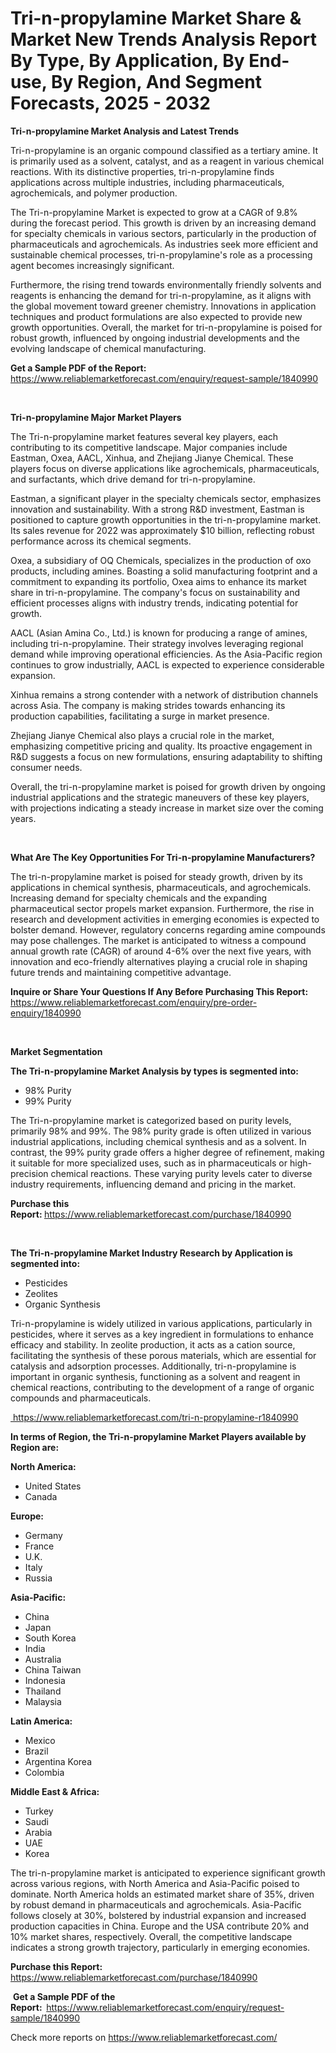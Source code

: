 <p><h1>Tri-n-propylamine Market Share & Market New Trends Analysis Report By Type, By Application, By End-use, By Region, And Segment Forecasts, 2025 - 2032</h1></p><p><strong>Tri-n-propylamine Market Analysis and Latest Trends</strong></p>
<p><p>Tri-n-propylamine is an organic compound classified as a tertiary amine. It is primarily used as a solvent, catalyst, and as a reagent in various chemical reactions. With its distinctive properties, tri-n-propylamine finds applications across multiple industries, including pharmaceuticals, agrochemicals, and polymer production.</p><p>The Tri-n-propylamine Market is expected to grow at a CAGR of 9.8% during the forecast period. This growth is driven by an increasing demand for specialty chemicals in various sectors, particularly in the production of pharmaceuticals and agrochemicals. As industries seek more efficient and sustainable chemical processes, tri-n-propylamine's role as a processing agent becomes increasingly significant.</p><p>Furthermore, the rising trend towards environmentally friendly solvents and reagents is enhancing the demand for tri-n-propylamine, as it aligns with the global movement toward greener chemistry. Innovations in application techniques and product formulations are also expected to provide new growth opportunities. Overall, the market for tri-n-propylamine is poised for robust growth, influenced by ongoing industrial developments and the evolving landscape of chemical manufacturing.</p></p>
<p><strong>Get a Sample PDF of the Report:&nbsp;</strong> <a href="https://www.reliablemarketforecast.com/enquiry/request-sample/1840990?utm_campaign=2200&utm_medium=2&utm_source=Github&utm_content=ia&utm_term=03022025&utm_id=tri-n-propylamine">https://www.reliablemarketforecast.com/enquiry/request-sample/1840990</a></p>
<p>&nbsp;</p>
<p><strong>Tri-n-propylamine Major Market Players</strong></p>
<p><p>The Tri-n-propylamine market features several key players, each contributing to its competitive landscape. Major companies include Eastman, Oxea, AACL, Xinhua, and Zhejiang Jianye Chemical. These players focus on diverse applications like agrochemicals, pharmaceuticals, and surfactants, which drive demand for tri-n-propylamine.</p><p>Eastman, a significant player in the specialty chemicals sector, emphasizes innovation and sustainability. With a strong R&D investment, Eastman is positioned to capture growth opportunities in the tri-n-propylamine market. Its sales revenue for 2022 was approximately $10 billion, reflecting robust performance across its chemical segments.</p><p>Oxea, a subsidiary of OQ Chemicals, specializes in the production of oxo products, including amines. Boasting a solid manufacturing footprint and a commitment to expanding its portfolio, Oxea aims to enhance its market share in tri-n-propylamine. The company's focus on sustainability and efficient processes aligns with industry trends, indicating potential for growth.</p><p>AACL (Asian Amina Co., Ltd.) is known for producing a range of amines, including tri-n-propylamine. Their strategy involves leveraging regional demand while improving operational efficiencies. As the Asia-Pacific region continues to grow industrially, AACL is expected to experience considerable expansion.</p><p>Xinhua remains a strong contender with a network of distribution channels across Asia. The company is making strides towards enhancing its production capabilities, facilitating a surge in market presence.</p><p>Zhejiang Jianye Chemical also plays a crucial role in the market, emphasizing competitive pricing and quality. Its proactive engagement in R&D suggests a focus on new formulations, ensuring adaptability to shifting consumer needs.</p><p>Overall, the tri-n-propylamine market is poised for growth driven by ongoing industrial applications and the strategic maneuvers of these key players, with projections indicating a steady increase in market size over the coming years.</p></p>
<p>&nbsp;</p>
<p><strong>What Are The Key Opportunities For Tri-n-propylamine Manufacturers?</strong></p>
<p><p>The tri-n-propylamine market is poised for steady growth, driven by its applications in chemical synthesis, pharmaceuticals, and agrochemicals. Increasing demand for specialty chemicals and the expanding pharmaceutical sector propels market expansion. Furthermore, the rise in research and development activities in emerging economies is expected to bolster demand. However, regulatory concerns regarding amine compounds may pose challenges. The market is anticipated to witness a compound annual growth rate (CAGR) of around 4-6% over the next five years, with innovation and eco-friendly alternatives playing a crucial role in shaping future trends and maintaining competitive advantage.</p></p>
<p><strong>Inquire or Share Your Questions If Any Before Purchasing This Report:</strong> <a href="https://www.reliablemarketforecast.com/enquiry/pre-order-enquiry/1840990?utm_campaign=2200&utm_medium=2&utm_source=Github&utm_content=ia&utm_term=03022025&utm_id=tri-n-propylamine">https://www.reliablemarketforecast.com/enquiry/pre-order-enquiry/1840990</a></p>
<p>&nbsp;</p>
<p><strong>Market Segmentation</strong></p>
<p><strong>The Tri-n-propylamine Market Analysis by types is segmented into:</strong></p>
<p><ul><li>98% Purity</li><li>99% Purity</li></ul></p>
<p><p>The Tri-n-propylamine market is categorized based on purity levels, primarily 98% and 99%. The 98% purity grade is often utilized in various industrial applications, including chemical synthesis and as a solvent. In contrast, the 99% purity grade offers a higher degree of refinement, making it suitable for more specialized uses, such as in pharmaceuticals or high-precision chemical reactions. These varying purity levels cater to diverse industry requirements, influencing demand and pricing in the market.</p></p>
<p><strong>Purchase this Report:&nbsp;</strong><a href="https://www.reliablemarketforecast.com/purchase/1840990?utm_campaign=2200&utm_medium=2&utm_source=Github&utm_content=ia&utm_term=03022025&utm_id=tri-n-propylamine">https://www.reliablemarketforecast.com/purchase/1840990</a></p>
<p>&nbsp;</p>
<p><strong>The Tri-n-propylamine Market Industry Research by Application is segmented into:</strong></p>
<p><ul><li>Pesticides</li><li>Zeolites</li><li>Organic Synthesis</li></ul></p>
<p><p>Tri-n-propylamine is widely utilized in various applications, particularly in pesticides, where it serves as a key ingredient in formulations to enhance efficacy and stability. In zeolite production, it acts as a cation source, facilitating the synthesis of these porous materials, which are essential for catalysis and adsorption processes. Additionally, tri-n-propylamine is important in organic synthesis, functioning as a solvent and reagent in chemical reactions, contributing to the development of a range of organic compounds and pharmaceuticals.</p></p>
<p><a href="https://www.reliablemarketforecast.com/tri-n-propylamine-r1840990?utm_campaign=2200&utm_medium=2&utm_source=Github&utm_content=ia&utm_term=03022025&utm_id=tri-n-propylamine">&nbsp;https://www.reliablemarketforecast.com/tri-n-propylamine-r1840990</a></p>
<p><strong>In terms of Region, the Tri-n-propylamine Market Players available by Region are:</strong></p>
<p>
    <p> <strong> North America: </strong>
        <ul>
            <li>United States</li>
            <li>Canada</li>
        </ul>
        </p> 
    <p> <strong> Europe: </strong>
        <ul>
            <li>Germany</li>
            <li>France</li>
            <li>U.K.</li>
            <li>Italy</li>
            <li>Russia</li>
        </ul>
        </p> 
    <p> <strong> Asia-Pacific: </strong>
        <ul>
            <li>China</li>
            <li>Japan</li>
            <li>South Korea</li>
            <li>India</li>
            <li>Australia</li>
            <li>China Taiwan</li>
            <li>Indonesia</li>
            <li>Thailand</li>
            <li>Malaysia</li>
        </ul>
        </p> 
    <p> <strong> Latin America: </strong>
        <ul>
            <li>Mexico</li>
            <li>Brazil</li>
            <li>Argentina Korea</li>
            <li>Colombia</li>
        </ul>
        </p> 
    <p> <strong> Middle East & Africa: </strong>
        <ul>
            <li>Turkey</li>
            <li>Saudi</li>
            <li>Arabia</li>
            <li>UAE</li>
            <li>Korea</li>
        </ul>
    </p>
    </p>
<p><p>The tri-n-propylamine market is anticipated to experience significant growth across various regions, with North America and Asia-Pacific poised to dominate. North America holds an estimated market share of 35%, driven by robust demand in pharmaceuticals and agrochemicals. Asia-Pacific follows closely at 30%, bolstered by industrial expansion and increased production capacities in China. Europe and the USA contribute 20% and 10% market shares, respectively. Overall, the competitive landscape indicates a strong growth trajectory, particularly in emerging economies.</p></p>
<p><strong>Purchase this Report: </strong><a href="https://www.reliablemarketforecast.com/purchase/1840990?utm_campaign=2200&utm_medium=2&utm_source=Github&utm_content=ia&utm_term=03022025&utm_id=tri-n-propylamine">https://www.reliablemarketforecast.com/purchase/1840990</a></p>
<p>&nbsp;<strong>Get a Sample PDF of the Report:&nbsp;&nbsp;</strong><a href="https://www.reliablemarketforecast.com/enquiry/request-sample/1840990?utm_campaign=2200&utm_medium=2&utm_source=Github&utm_content=ia&utm_term=03022025&utm_id=tri-n-propylamine">https://www.reliablemarketforecast.com/enquiry/request-sample/1840990</a></p>
<p><strong></strong></p>
<p>Check more reports on <a href="https://www.reliablemarketforecast.com/?utm_campaign=2200&utm_medium=2&utm_source=Github&utm_content=ia&utm_term=03022025&utm_id=tri-n-propylamine">https://www.reliablemarketforecast.com/</a></p>
